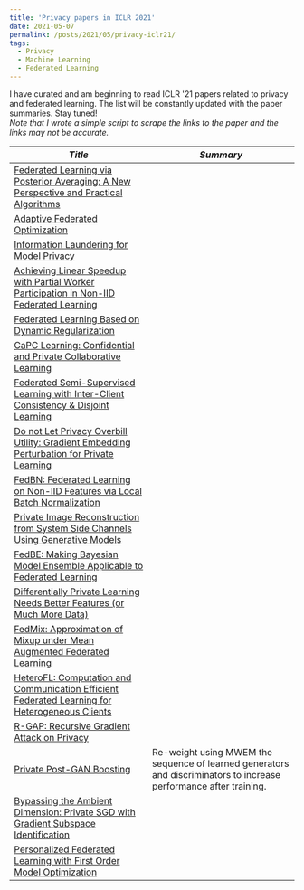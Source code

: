 ```yaml
---
title: 'Privacy papers in ICLR 2021'
date: 2021-05-07
permalink: /posts/2021/05/privacy-iclr21/
tags:
  - Privacy
  - Machine Learning
  - Federated Learning
---
```



I have curated and am beginning to read ICLR '21 papers related to privacy and federated learning.  The list will be constantly updated with the paper summaries. Stay tuned!  
*Note that I wrote a simple script to scrape the links to the paper and the links may not be accurate.*

|*Title*  |*Summary*  |
|---|---|
|[Federated Learning via Posterior Averaging: A New Perspective and Practical Algorithms](https://openreview.net/forum?id=GFsU8a0sGB)||
|[Adaptive Federated Optimization](https://openreview.net/forum?id=LkFG3lB13U5)||
|[Information Laundering for Model Privacy](https://openreview.net/forum?id=dyaIRud1zXg)||
|[Achieving Linear Speedup with Partial Worker Participation in Non-IID Federated Learning](https://openreview.net/forum?id=jDdzh5ul-d)||
|[Federated Learning Based on Dynamic Regularization](https://openreview.net/forum?id=B7v4QMR6Z9w)||
|[CaPC Learning: Confidential and Private Collaborative Learning](https://openreview.net/forum?id=h2EbJ4_wMVq)||
|[Federated Semi-Supervised Learning with Inter-Client Consistency & Disjoint Learning](https://openreview.net/forum?id=ce6CFXBh30h)||
|[Do not Let Privacy Overbill Utility:  Gradient Embedding Perturbation for Private Learning](https://openreview.net/forum?id=7aogOj_VYO0)||
|[FedBN: Federated Learning on Non-IID Features via Local Batch Normalization](https://openreview.net/forum?id=6YEQUn0QICG)||
|[Private Image Reconstruction from System Side Channels Using Generative Models](https://openreview.net/forum?id=y06VOYLcQXa)||
|[FedBE: Making Bayesian Model Ensemble Applicable to Federated Learning](https://openreview.net/forum?id=dgtpE6gKjHn)||
|[Differentially Private Learning Needs Better Features (or Much More Data)](https://openreview.net/forum?id=YTWGvpFOQD-)||
|[FedMix: Approximation of Mixup under Mean Augmented Federated Learning](https://openreview.net/forum?id=Ogga20D2HO-)||
|[HeteroFL: Computation and Communication Efficient Federated Learning for Heterogeneous Clients](https://openreview.net/forum?id=TNkPBBYFkXg)||
|[R-GAP: Recursive Gradient Attack on Privacy](https://openreview.net/forum?id=RSU17UoKfJF)||
|[Private Post-GAN Boosting](https://openreview.net/forum?id=6isfR3JCbi)|Re-weight using MWEM the sequence of learned generators and discriminators to increase performance after training.|
|[Bypassing the Ambient Dimension: Private SGD with Gradient Subspace Identification](https://openreview.net/forum?id=7dpmlkBuJFC)||
|[Personalized Federated Learning with First Order Model Optimization](https://openreview.net/forum?id=ehJqJQk9cw)||